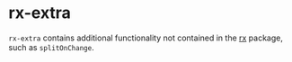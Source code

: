 # rx-extra

`rx-extra` contains additional functionality not contained in the [rx](https://www.npmjs.com/package/rx) package, such as `splitOnChange`.
